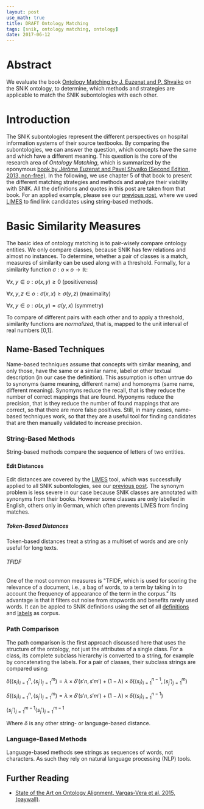 ```yaml
---
layout: post
use_math: true 
title: DRAFT Ontology Matching 
tags: [snik, ontology matching, ontology]
date: 2017-06-12
---
```


# Abstract
We evaluate the book [Ontology Matching by J. Euzenat and P. Shvaiko](http://www.springer.com/de/book/9783642387203) on the SNIK ontology, to determine, which methods and strategies are applicable to match the SNIK subontologies with each other. 

# Introduction
The SNIK subontologies represent the different perspectives on hospital information systems of their source textbooks.
By comparing the subontologies, we can  answer the question, which concepts have the same and which have a different meaning.
This question is the core of the research area of *Ontology Matching*, which is summarized by the eponymous [book by Jérôme Euzenat and Pavel Shvaiko (Second Edition, 2013, non-free)](http://www.springer.com/de/book/9783642387203).
In the following, we use chapter 5 of that book to present the different matching strategies and methods and analyze their viability with SNIK.
All the definitions and quotes in this post are taken from that book.
For an applied example, please see our [previous post](2017/01/13/limes/), where we used [LIMES](http://aksw.org/Projects/LIMES.html) to find link candidates using string-based methods.

# Basic Similarity Measures

The basic idea of ontology matching is to pair-wisely compare ontology entities.
We only compare classes, because SNIK has few relations and almost no instances.
To determine, whether a pair of classes is a match, measures of similarity can be used along with a threshold.
Formally, for a similarity function $\sigma : o \times o \rightarrow \mathbb{R}$:

$\forall x,y \in o: \sigma(x,y) \geq 0$ (positiveness)

$\forall x,y,z \in o: \sigma(x,x) \geq \sigma(y,z)$ (maximality)

$\forall x,y \in o: \sigma(x,y) = \sigma(y,x)$ (symmetry)

To compare of different pairs with each other and to apply a threshold, similarity functions are *normalized*, that is, mapped to the unit interval of real numbers [0,1].

## Name-Based Techniques
Name-based techniques assume that concepts with similar meaning, and only those, have the same or a similar name, label or other textual description (in our case the definition).
This assumption is often untrue do to synonyms (same meaning, different name) and homonyms (same name, different meaning).
Synomyns reduce the recall, that is they reduce the number of correct mappings that are found.
Hyponyms reduce the precision, that is they reduce the number of found mappings that are correct, so that there are more false positives. 
Still, in many cases, name-based techniques work, so that they are a useful tool for finding candidates that are then manually validated to increase precision.

### String-Based Methods
String-based methods compare the sequence of letters of two entities.

#### Edit Distances
Edit distances are covered by the [LIMES](http://aksw.org/Projects/LIMES.html) tool, which was successfully applied to all SNIK subontologies, see our [previous post](2017/01/13/limes/).
The synonym problem is less severe in our case because SNIK classes are annotated with synonyms from their books.
However some classes are only labelled in English, others only in German, which often prevents LIMES from finding matches.

##### Token-Based Distances
Token-based distances treat a string as a multiset of words and are only useful for long texts.
<!--, so at SNIK we can only apply them on definitions, or only on the [longest labels](http://127.0.0.1:4000/2017/04/12/dashboard/#label-length).-->

###### TFIDF
One of the most common measures is "TFIDF, which is used for scoring the relevance of a document, i.e., a bag of words, to a term by taking in to account the frequency of appearance of the term in the corpus."
Its advantage is that it filters out noise from stopwords and benefits rarely used words.
It can be appled to SNIK definitions using the set of all
[definitions](http://www.snik.eu/sparql?default-graph-uri=&query=select+group_concat%28str%28%3Flabel%29%3B+separator%3D%22+%22%29+from+%3Chttp%3A%2F%2Fwww.snik.eu%2Fontology%3E+%7B%3Fclass+a+owl%3AClass.%3Fclass+skos%3Adefinition+%3Flabel.%7D&should-sponge=&format=text%2Fhtml&timeout=0&debug=on)
and
[labels](http://www.snik.eu/sparql?default-graph-uri=&query=select+group_concat%28str%28%3Flabel%29%3B+separator%3D%22+%22%29+from+%3Chttp%3A%2F%2Fwww.snik.eu%2Fontology%3E+%7B%3Fclass+a+owl%3AClass.%3Fclass+rdfs%3Alabel%7Cskos%3AaltLabel+%3Flabel.%7D&should-sponge=&format=text%2Fhtml)
 as corpus.

### Path Comparison
The path comparison is the first approach discussed here that uses the structure of the ontology, not just the attributes of a single class.
For a class, its complete subclass hierarchy is converted to a string, for example by concatenating the labels.
For a pair of classes, their subclass strings are compared using:

$\delta({\langle s_i \rangle}^n_{i=1}, {\langle s_j' \rangle}^m_{j=1})= \lambda \times \delta'(s'n,s'm')+(1-\lambda) \times \delta({\langle s_i \rangle}_{i=1}^{n-1}, {\langle s_j' \rangle}^m_{j=1})$

$\delta({\langle s_i \rangle}^n_{i=1}, {\langle s_j' \rangle}^m_{j=1})= \lambda \times \delta'(s'n,s'm')+(1-\lambda) \times \delta({\langle s_i \rangle}_{i=1}^{n-1})$


${\langle s_j' \rangle}_{j=1}^{m-1} {\langle s_j' \rangle}_{j=1}^{m-1}$

Where $\delta$ is any other string- or language-based distance.

### Language-Based Methods
Language-based methods see strings as sequences of words, not characters.
As such they rely on natural language processing (NLP) tools.

## Further Reading
* [State of the Art on Ontology Alignment, Vargas-Vera et al. 2015, (paywall)](http://dl.acm.org/citation.cfm?id=2807068).

